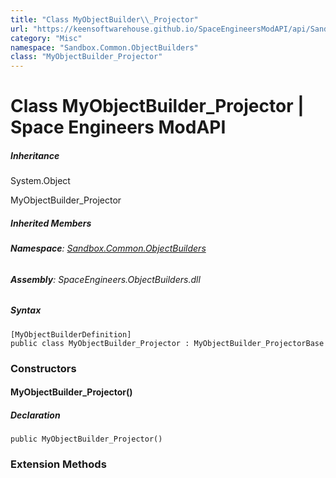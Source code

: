 ```yaml
---
title: "Class MyObjectBuilder\\_Projector"
url: "https://keensoftwarehouse.github.io/SpaceEngineersModAPI/api/Sandbox.Common.ObjectBuilders.MyObjectBuilder_Projector.html"
category: "Misc"
namespace: "Sandbox.Common.ObjectBuilders"
class: "MyObjectBuilder_Projector"
---
```


# Class MyObjectBuilder\_Projector | Space Engineers ModAPI

##### Inheritance

System.Object

MyObjectBuilder\_Projector

##### Inherited Members

###### **Namespace**: [Sandbox.Common.ObjectBuilders](https://keensoftwarehouse.github.io/SpaceEngineersModAPI/api/Sandbox.Common.ObjectBuilders.html)

###### **Assembly**: SpaceEngineers.ObjectBuilders.dll

##### Syntax

```
[MyObjectBuilderDefinition]
public class MyObjectBuilder_Projector : MyObjectBuilder_ProjectorBase
```

### Constructors

#### MyObjectBuilder\_Projector()

##### Declaration

```
public MyObjectBuilder_Projector()
```

### Extension Methods